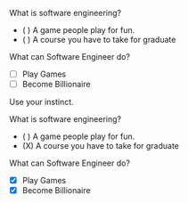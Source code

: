 <Question>

What is software engineering?
- ( ) A game people play for fun.
- ( ) A course you have to take for graduate

What can Software Engineer do?
- [ ] Play Games
- [ ] Become Billionaire

<div slot="hint">

Use your instinct.

</div>
<div slot="answer">

What is software engineering?
- ( ) A game people play for fun.
- (X) A course you have to take for graduate

What can Software Engineer do?
- [X] Play Games
- [X] Become Billionaire

</div>
</Question>